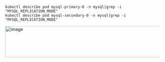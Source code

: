 ```
kubectl describe pod mysql-primary-0 -n mysql|grep -i "MYSQL_REPLICATION_MODE"
kubectl describe pod mysql-secondary-0 -n mysql|grep -i "MYSQL_REPLICATION_MODE"
```
<img width="1286" height="103" alt="image" src="https://github.com/user-attachments/assets/c11f5268-eab2-4d2d-8dac-2f99f74ed3d5" />
